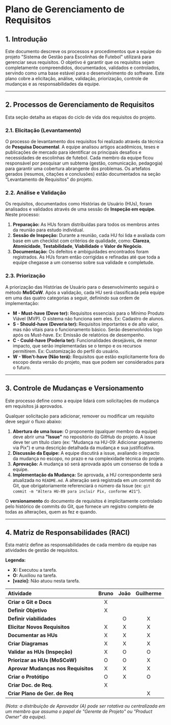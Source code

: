 # Plano de Gerenciamento de Requisitos

## 1. Introdução

Este documento descreve os processos e procedimentos que a equipe do projeto "Sistema de Gestão para Escolinhas de Futebol" utilizará para gerenciar seus requisitos. O objetivo é garantir que os requisitos sejam completamente compreendidos, documentados, validados e controlados, servindo como uma base estável para o desenvolvimento do software. Este plano cobre a elicitação, análise, validação, priorização, controle de mudanças e as responsabilidades da equipe.

---

## 2. Processos de Gerenciamento de Requisitos

Esta seção detalha as etapas do ciclo de vida dos requisitos do projeto.

### 2.1. Elicitação (Levantamento)
O processo de levantamento dos requisitos foi realizado através da técnica de **Pesquisa Documental**. A equipe analisou artigos acadêmicos, teses e publicações de mercado para identificar os principais desafios e necessidades de escolinhas de futebol. Cada membro da equipe ficou responsável por pesquisar um subtema (gestão, comunicação, pedagogia) para garantir uma cobertura abrangente dos problemas. Os artefatos gerados (resumos, citações e conclusões) estão documentados na seção "Levantamento de Requisitos" do projeto.

### 2.2. Análise e Validação
Os requisitos, documentados como Histórias de Usuário (HUs), foram analisados e validados através de uma sessão de **Inspeção em equipe**. Neste processo:
1.  **Preparação:** As HUs foram distribuídas para todos os membros antes da reunião para estudo individual.
2.  **Sessão de Inspeção:** Durante a reunião, cada HU foi lida e avaliada com base em um checklist com critérios de qualidade, como: **Clareza**, **Atomicidade**, **Testabilidade**, **Viabilidade** e **Valor de Negócio**.
3.  **Documentação:** Os defeitos e ambiguidades encontrados foram registrados. As HUs foram então corrigidas e refinadas até que toda a equipe chegasse a um consenso sobre sua validade e completude.

### 2.3. Priorização
A priorização das Histórias de Usuário para o desenvolvimento seguirá o método **MoSCoW**. Após a validação, cada HU será classificada pela equipe em uma das quatro categorias a seguir, definindo sua ordem de implementação:
- **M - Must-have (Deve ter):** Requisitos essenciais para o Mínimo Produto Viável (MVP). O sistema não funciona sem eles. Ex: Cadastro de alunos.
- **S - Should-have (Deveria ter):** Requisitos importantes e de alto valor, mas não vitais para o funcionamento básico. Serão desenvolvidos logo após os Must-have. Ex: Emissão de relatórios de desempenho.
- **C - Could-have (Poderia ter):** Funcionalidades desejáveis, de menor impacto, que serão implementadas se o tempo e os recursos permitirem. Ex: Customização do perfil do usuário.
- **W - Won't-have (Não terá):** Requisitos que estão explicitamente fora do escopo desta versão do projeto, mas que podem ser considerados para o futuro.

---

## 3. Controle de Mudanças e Versionamento

Este processo define como a equipe lidará com solicitações de mudança em requisitos já aprovados.

Qualquer solicitação para adicionar, remover ou modificar um requisito deve seguir o fluxo abaixo:
1.  **Abertura de uma Issue:** O proponente (qualquer membro da equipe) deve abrir uma **"Issue"** no repositório do GitHub do projeto. A issue deve ter um título claro (ex: "Mudança na HU-09: Adicionar pagamento via Pix") e uma descrição detalhada da mudança e sua justificativa.
2.  **Discussão da Equipe:** A equipe discutirá a issue, avaliando o impacto da mudança no escopo, no prazo e na complexidade técnica do projeto.
3.  **Aprovação:** A mudança só será aprovada após um consenso de toda a equipe.
4.  **Implementação da Mudança:** Se aprovada, a HU correspondente será atualizada no `README.md`. A alteração será registrada em um commit do Git, que obrigatoriamente referenciará o número da Issue (ex: `git commit -m "Altera HU-09 para incluir Pix, conforme #21"`).

O **versionamento** do documento de requisitos é implicitamente controlado pelo histórico de commits do Git, que fornece um registro completo de todas as alterações, quem as fez e quando.

---

## 4. Matriz de Responsabilidades (RACI)

Esta matriz define as responsabilidades de cada membro da equipe nas atividades de gestão de requisitos.

**Legenda:**
- **X:** Executou a tarefa.
- **O:** Auxiliou na tarefa.
- **[vazio]:** Não atuou nesta tarefa.

| Atividade | Bruno | João | Guilherme |
| :--- | :---: | :---: | :---: |
| **Criar o Git e Docs** | X |  |  |
| **Definir Objetivo** | X |  |  |
| **Definir viabilidades** |  | O | X |
| **Elicitar Novos Requisitos** | X | X | X |
| **Documentar as HUs** | X | X | X |
| **Criar Diagramas** | X | X | X |
| **Validar as HUs (Inspeção)** | X | O | O |
| **Priorizar as HUs (MoSCoW)** | O | O | X |
| **Aprovar Mudanças nos Requisitos** | X | X | X |
| **Criar o Protótipo** | O | X | O |
| **Criar Doc. de Req.** | X |  |  |
| **Criar Plano de Ger. de Req** |  |  | X |

*(Nota: a distribuição de Aprovador (A) pode ser rotativa ou centralizada em um membro que assuma o papel de "Gerente de Projeto" ou "Product Owner" da equipe).*

